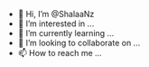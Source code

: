 - 👋 Hi, I’m @ShalaaNz
- 👀 I’m interested in ...
- 🌱 I’m currently learning ...
- 💞️ I’m looking to collaborate on ...
- 📫 How to reach me ...

<!---
ShalaaNz/ShalaaNz is a ✨ special ✨ repository because its `README.md` (this file) appears on your GitHub profile.
You can click the Preview link to take a look at your changes.
--->
